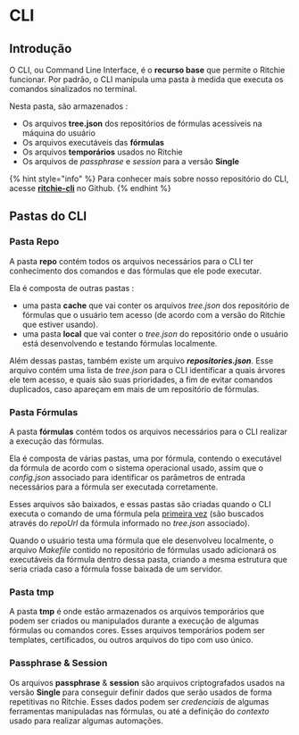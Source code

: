 # CLI

## Introdução 

O CLI, ou Command Line Interface, é o **recurso base** que permite o Ritchie funcionar.  Por padrão, o CLI manipula uma pasta à medida que executa os comandos sinalizados no terminal. 

Nesta pasta, são armazenados :

* Os arquivos **tree.json** dos repositórios de fórmulas acessíveis na máquina do usuário
* Os arquivos executáveis das **fórmulas** 
* Os arquivos **temporários** usados no Ritchie
* Os arquivos de _passphrase_ e _session_ para a versão **Single**

{% hint style="info" %}
Para conhecer mais sobre nosso repositório do CLI, acesse [**ritchie-cli**](https://github.com/ZupIT/ritchie-cli) no Github. 
{% endhint %}

## Pastas do CLI 

### Pasta Repo

A pasta **repo** contém todos os arquivos necessários para o CLI ter conhecimento dos comandos e das fórmulas que ele pode executar.

Ela é composta de outras pastas :

* uma pasta **cache** que vai conter os arquivos _tree.json_ dos repositório de fórmulas que o usuário tem acesso \(de acordo com a versão do Ritchie que estiver usando\).
* uma pasta **local** que vai conter o _tree.json_ do repositório onde o usuário está desenvolvendo e testando fórmulas localmente.

Além dessas pastas, também existe um arquivo _**repositories.json**_. Esse arquivo contém uma lista de _tree.json_ para o CLI identificar a quais árvores ele tem acesso, e quais são suas prioridades, a fim de evitar comandos duplicados, caso apareçam em mais de um repositório de fórmulas.

### Pasta Fórmulas

A pasta **fórmulas** contém todos os arquivos necessários para o CLI realizar a execução das fórmulas. 

Ela é composta de várias pastas, uma por fórmula, contendo o executável da fórmula de acordo com o sistema operacional usado, assim que o _config.json_ associado para identificar os parâmetros de entrada necessários para a fórmula ser executada corretamente.

Esses arquivos são baixados, e essas pastas são criadas quando o CLI executa o comando de uma fórmula pela [primeira vez](https://docs.ritchiecli.io/v/doc-portuguese/principais-conceitos#formulas) \(são buscados através do _repoUrl_ da fórmula informado no _tree.json_ associado\).

Quando o usuário testa uma fórmula que ele desenvolveu localmente, o arquivo _Makefile_ contido no repositório de fórmulas usado adicionará os executáveis da fórmula dentro dessa pasta, criando a mesma estrutura que seria criada caso a fórmula fosse baixada de um servidor.

### Pasta tmp

A pasta **tmp** é onde estão armazenados os arquivos temporários que podem ser criados ou manipulados durante a execução de algumas fórmulas ou comandos cores. Esses arquivos temporários podem ser templates, certificados, ou outros arquivos do tipo com uso único.

### Passphrase & Session

Os arquivos **passphrase** & **session** são arquivos criptografados usados na versão **Single** para conseguir definir dados que serão usados de forma repetitivas no Ritchie. Esses dados podem ser _credenciais_ de algumas ferramentas manipuladas nas fórmulas, ou até a definição do _contexto_ usado para realizar algumas automações.

